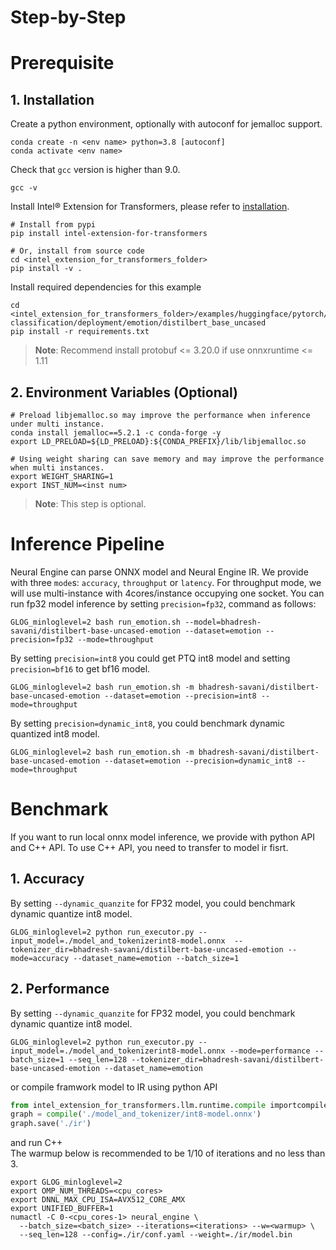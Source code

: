 # Step-by-Step

# Prerequisite

## 1. Installation
Create a python environment, optionally with autoconf for jemalloc support.
```shell
conda create -n <env name> python=3.8 [autoconf]
conda activate <env name>
```

Check that `gcc` version is higher than 9.0.
```shell
gcc -v
```

Install Intel® Extension for Transformers, please refer to [installation](/docs/installation.md).
```shell
# Install from pypi
pip install intel-extension-for-transformers

# Or, install from source code
cd <intel_extension_for_transformers_folder>
pip install -v .
```

Install required dependencies for this example
```shell
cd <intel_extension_for_transformers_folder>/examples/huggingface/pytorch/text-classification/deployment/emotion/distilbert_base_uncased
pip install -r requirements.txt
```
>**Note**: Recommend install protobuf <= 3.20.0 if use onnxruntime <= 1.11


## 2. Environment Variables (Optional)
```shell
# Preload libjemalloc.so may improve the performance when inference under multi instance.
conda install jemalloc==5.2.1 -c conda-forge -y
export LD_PRELOAD=${LD_PRELOAD}:${CONDA_PREFIX}/lib/libjemalloc.so

# Using weight sharing can save memory and may improve the performance when multi instances.
export WEIGHT_SHARING=1
export INST_NUM=<inst num>
```
>**Note**: This step is optional.

# Inference Pipeline

Neural Engine can parse ONNX model and Neural Engine IR. 
We provide with three `mode`s: `accuracy`, `throughput` or `latency`. For throughput mode, we will use multi-instance with 4cores/instance occupying one socket.
You can run fp32 model inference by setting `precision=fp32`, command as follows:
```shell
GLOG_minloglevel=2 bash run_emotion.sh --model=bhadresh-savani/distilbert-base-uncased-emotion --dataset=emotion --precision=fp32 --mode=throughput 
```
By setting `precision=int8` you could get PTQ int8 model and setting `precision=bf16` to get bf16 model.
```shell
GLOG_minloglevel=2 bash run_emotion.sh -m bhadresh-savani/distilbert-base-uncased-emotion --dataset=emotion --precision=int8 --mode=throughput
```
By setting `precision=dynamic_int8`, you could benchmark dynamic quantized int8 model.
```shell
GLOG_minloglevel=2 bash run_emotion.sh -m bhadresh-savani/distilbert-base-uncased-emotion --dataset=emotion --precision=dynamic_int8 --mode=throughput
```

# Benchmark
If you want to run local onnx model inference, we provide with python API and C++ API. To use C++ API, you need to transfer to model ir fisrt.
## 1. Accuracy 
By setting `--dynamic_quanzite` for FP32 model, you could benchmark dynamic quantize int8 model.

```shell
GLOG_minloglevel=2 python run_executor.py --input_model=./model_and_tokenizerint8-model.onnx  --tokenizer_dir=bhadresh-savani/distilbert-base-uncased-emotion --mode=accuracy --dataset_name=emotion --batch_size=1 
```

## 2. Performance 
By setting `--dynamic_quanzite` for FP32 model, you could benchmark dynamic quantize int8 model.

```shell
GLOG_minloglevel=2 python run_executor.py --input_model=./model_and_tokenizerint8-model.onnx --mode=performance --batch_size=1 --seq_len=128 --tokenizer_dir=bhadresh-savani/distilbert-base-uncased-emotion --dataset_name=emotion
```

or compile framwork model to IR using python API
```python
from intel_extension_for_transformers.llm.runtime.compile importcompile
graph = compile('./model_and_tokenizer/int8-model.onnx')
graph.save('./ir')
```
and run C++  
The warmup below is recommended to be 1/10 of iterations and no less than 3.
```shell
export GLOG_minloglevel=2
export OMP_NUM_THREADS=<cpu_cores>
export DNNL_MAX_CPU_ISA=AVX512_CORE_AMX
export UNIFIED_BUFFER=1
numactl -C 0-<cpu_cores-1> neural_engine \
  --batch_size=<batch_size> --iterations=<iterations> --w=<warmup> \
  --seq_len=128 --config=./ir/conf.yaml --weight=./ir/model.bin
```
